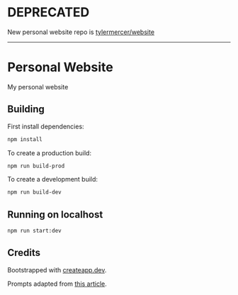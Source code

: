 # DEPRECATED

New personal website repo is [tylermercer/website](https://github.com/tylermercer/website)

--------

# Personal Website

My personal website

## Building

First install dependencies:

```sh
npm install
```

To create a production build:

```sh
npm run build-prod
```

To create a development build:

```sh
npm run build-dev
```

## Running on localhost

```sh
npm run start:dev
```

## Credits

Bootstrapped with [createapp.dev](https://createapp.dev/).

Prompts adapted from [this article](https://journals.sagepub.com/doi/abs/10.1177/0146167297234003).
